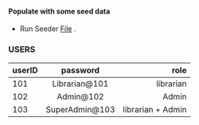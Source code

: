 
#### Populate with some seed data
- Run Seeder [File](/src/dataaccess/Seeder) .


### USERS

| userID   |      password      |  role |
|----------|:-------------:|------:|
| 101 |  Librarian@101 | librarian |
| 102 |    Admin@102   |   Admin |
| 103 | SuperAdmin@103 |    librarian + Admin |
